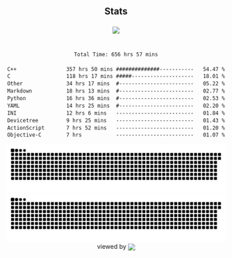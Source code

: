 


<div align="center">

## Stats
<img style="margin: 5px;" src="https://github-readme-stats.vercel.app/api?username=Sylensky&hide=stars&cache_seconds=1800&count_private=true&show_icons=true&include_all_commits=true&hide_border=false&theme=github_dark"/>
</div><br>

<div align="center">

<!--START_SECTION:waka-->

```txt
Total Time: 656 hrs 57 mins

C++                357 hrs 50 mins ##############-----------   54.47 %
C                  118 hrs 17 mins #####--------------------   18.01 %
Other              34 hrs 17 mins  #------------------------   05.22 %
Markdown           18 hrs 13 mins  #------------------------   02.77 %
Python             16 hrs 36 mins  #------------------------   02.53 %
YAML               14 hrs 25 mins  #------------------------   02.20 %
INI                12 hrs 6 mins   -------------------------   01.84 %
Devicetree         9 hrs 25 mins   -------------------------   01.43 %
ActionScript       7 hrs 52 mins   -------------------------   01.20 %
Objective-C        7 hrs           -------------------------   01.07 %
```

<!--END_SECTION:waka-->

</div>

<div align="center">
<img src="https://raw.githubusercontent.com/Sylensky/Sylensky/animation/github-contribution-grid-blue-snake-dark.svg#gh-dark-mode-only"/>
<img src="https://raw.githubusercontent.com/Sylensky/Sylensky/animation/github-contribution-grid-snake.svg#gh-light-mode-only"/>
</div>

<div align="center">
viewed by <img src="https://visitor-badge.laobi.icu/badge?page_id=Sylensky.Sylensky" align="center" height="20" width="" />
</div>
